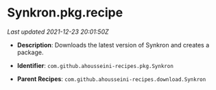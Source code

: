 # Synkron.pkg.recipe

_Last updated 2021-12-23 20:01:50Z_

- **Description**: Downloads the latest version of Synkron and creates a package.

- **Identifier**: `com.github.ahousseini-recipes.pkg.Synkron`

- **Parent Recipes**: `com.github.ahousseini-recipes.download.Synkron`

